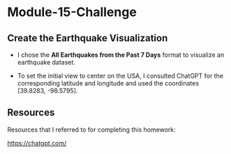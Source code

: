 # Module-15-Challenge

## Create the Earthquake Visualization

- I chose the **All Earthquakes from the Past 7 Days** format to visualize an earthquake dataset.

- To set the initial view to center on the USA, I consulted ChatGPT for the corresponding latitude and longitude and used the coordinates [39.8283, -98.5795].

## Resources

Resources that I referred to for completing this homework:

<https://chatgpt.com/>
